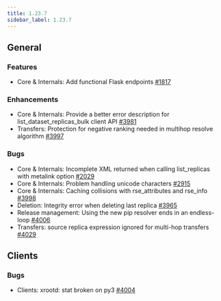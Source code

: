 ```yaml
---
title: 1.23.7
sidebar_label: 1.23.7
---
```


## General

### Features

- Core & Internals: Add functional Flask endpoints [#1817](https://github.com/rucio/rucio/issues/1817)

### Enhancements

- Core & Internals: Provide a better error description for list_dataset_replicas_bulk client API [#3981](https://github.com/rucio/rucio/issues/3981)
- Transfers: Protection for negative ranking needed in multihop resolve algorithm [#3997](https://github.com/rucio/rucio/issues/3997)

### Bugs

- Core & Internals: Incomplete XML returned when calling list_replicas with metalink option [#2029](https://github.com/rucio/rucio/issues/2029)
- Core & Internals: Problem handling unicode characters [#2915](https://github.com/rucio/rucio/issues/2915)
- Core & Internals: Caching collisions with rse_attributes and rse_info [#3998](https://github.com/rucio/rucio/issues/3998)
- Deletion: Integrity error when deleting last replica [#3965](https://github.com/rucio/rucio/issues/3965)
- Release management: Using the new pip resolver ends in an endless-loop [#4006](https://github.com/rucio/rucio/issues/4006)
- Transfers: source replica expression ignored for multi-hop transfers [#4029](https://github.com/rucio/rucio/issues/4029)

## Clients

### Bugs

- Clients: xrootd: stat broken on py3 [#4004](https://github.com/rucio/rucio/issues/4004)

